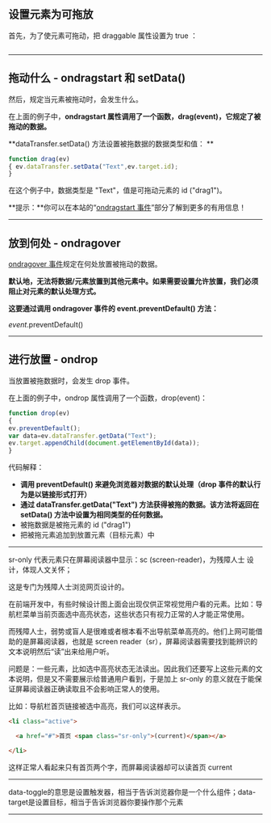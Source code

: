 ## 设置元素为可拖放

首先，为了使元素可拖动，把 draggable 属性设置为 true ：    

<img draggable="true">

------

## 拖动什么 - ondragstart 和 setData()

然后，规定当元素被拖动时，会发生什么。

在上面的例子中，**ondragstart 属性调用了一个函数，drag(event)，它规定了被拖动的数据。**

**dataTransfer.setData() 方法设置被拖数据的数据类型和值：  **  

```js
function drag(ev)        
{ ev.dataTransfer.setData("Text",ev.target.id);       
}
```

在这个例子中，数据类型是 "Text"，值是可拖动元素的 id ("drag1")。

**提示：**你可以在本站的“[ondragstart 事件](https://www.w3cschool.cn/jsref/event-ondragstart.html)”部分了解到更多的有用信息！

------

## 放到何处 - ondragover

[ondragover 事件](https://www.w3cschool.cn/jsref/event-ondragover.html)规定在何处放置被拖动的数据。

**默认地，无法将数据/元素放置到其他元素中。如果需要设置允许放置，我们必须阻止对元素的默认处理方式。**

**这要通过调用 ondragover 事件的 event.preventDefault() 方法：**    

 *event*.preventDefault()



------

## 进行放置 - ondrop

当放置被拖数据时，会发生 drop 事件。

在上面的例子中，ondrop 属性调用了一个函数，drop(event)：    
```js
function drop(ev)        
{        
ev.preventDefault();        
var data=ev.dataTransfer.getData("Text");        
ev.target.appendChild(document.getElementById(data));        
}
```
代码解释：

- **调用 preventDefault() 来避免浏览器对数据的默认处理（drop 事件的默认行为是以链接形式打开）**
- **通过 dataTransfer.getData("Text") 方法获得被拖的数据。该方法将返回在 setData() 方法中设置为相同类型的任何数据。**
- 被拖数据是被拖元素的 id ("drag1")
- 把被拖元素追加到放置元素（目标元素）中





----
sr-only 代表元素只在屏幕阅读器中显示：sc (screen-reader)，为残障人士 设计，体现人文关怀；

这是专门为残障人士浏览网页设计的。

在前端开发中，有些时候设计图上面会出现仅供正常视觉用户看的元素。比如：导航栏菜单当前页面选中高亮状态，这些状态只有视力正常的人才能正常使用。

而残障人士，弱势或盲人是很难或者根本看不出导航菜单高亮的。他们上网可能借助的是屏幕阅读器，也就是 screen reader（sr），屏幕阅读器需要找到能辨识的文本说明然后“读”出来给用户听。

问题是：一些元素，比如选中高亮状态无法读出。因此我们还要写上这些元素的文本说明，但是又不需要展示给普通用户看到，于是加上 sr-only 的意义就在于能保证屏幕阅读器正确读取且不会影响正常人的使用。

比如：导航栏首页链接被选中高亮，我们可以这样表示。

```html
<li class="active">

  <a href="#">首页 <span class="sr-only">(current)</span></a>

</li>
```

这样正常人看起来只有首页两个字，而屏幕阅读器却可以读首页 current

---

data-toggle的意思是设置触发器，相当于告诉浏览器你是一个什么组件；data-target是设置目标，相当于告诉浏览器你要操作那个元素

---

